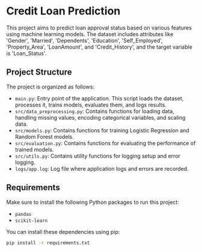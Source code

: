 # Credit Loan Prediction

This project aims to predict loan approval status based on various features using machine learning models. The dataset includes attributes like 'Gender', 'Married', 'Dependents', 'Education', 'Self_Employed', 'Property_Area', 'LoanAmount', and 'Credit_History', and the target variable is 'Loan_Status'.

## Project Structure

The project is organized as follows:

- `main.py`: Entry point of the application. This script loads the dataset, processes it, trains models, evaluates them, and logs results.
- `src/data_preprocessing.py`: Contains functions for loading data, handling missing values, encoding categorical variables, and scaling data.
- `src/models.py`: Contains functions for training Logistic Regression and Random Forest models.
- `src/evaluation.py`: Contains functions for evaluating the performance of trained models.
- `src/utils.py`: Contains utility functions for logging setup and error logging.
- `logs/app.log`: Log file where application logs and errors are recorded.

## Requirements

Make sure to install the following Python packages to run this project:

- `pandas`
- `scikit-learn`

You can install these dependencies using pip:

```bash
pip install -r requirements.txt
